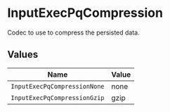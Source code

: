# InputExecPqCompression

Codec to use to compress the persisted data.


## Values

| Name                         | Value                        |
| ---------------------------- | ---------------------------- |
| `InputExecPqCompressionNone` | none                         |
| `InputExecPqCompressionGzip` | gzip                         |